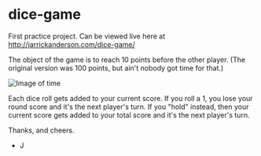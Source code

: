 # dice-game
First practice project. Can be viewed live here at http://jarrickanderson.com/dice-game/

The object of the game is to reach 10 points before the other player. (The original version was 100 points, but ain't nobody got time for that.)

![Image of time](https://media.tenor.com/images/ef67c19e7ad139ea0fe35381dd1c1c92/tenor.gif)

Each dice roll gets added to your current score. If you roll a 1, you lose your round score and it's the next player's turn. If you "hold" instead, then your current score gets added to your total score and it's the next player's turn.

Thanks, and cheers.
- J
